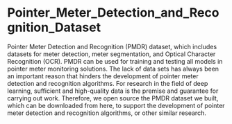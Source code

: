 # Pointer_Meter_Detection_and_Recognition_Dataset
Pointer Meter Detection and Recognition (PMDR) dataset, which includes datasets for meter detection, meter segmentation, and Optical Character Recognition (OCR). PMDR can be used for training and testing all models in pointer meter monitoring solutions.
The lack of data sets has always been an important reason that hinders the development of pointer meter detection and recognition algorithms. For research in the field of deep learning, sufficient and high-quality data is the premise and guarantee for carrying out work. Therefore, we open source the PMDR dataset we built, which can be downloaded from here, to support the development of pointer meter detection and recognition algorithms, or other similar research.
